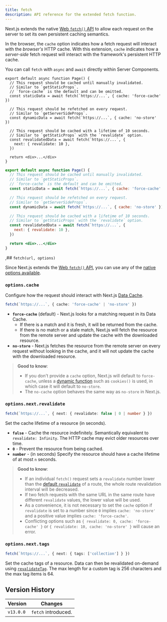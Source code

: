 ```yaml
---
title: fetch
description: API reference for the extended fetch function.
---
```


Next.js extends the native [Web `fetch()` API](https://developer.mozilla.org/docs/Web/API/Fetch_API) to allow each request on the server to set its own persistent caching semantics.

In the browser, the `cache` option indicates how a fetch request will interact with the _browser's_ HTTP cache. With this extension, `cache` indicates how a _server-side_ fetch request will interact with the framework's persistent HTTP cache.

You can call `fetch` with `async` and `await` directly within Server Components.

```tsx filename="app/page.tsx" switcher
export default async function Page() {
  // This request should be cached until manually invalidated.
  // Similar to `getStaticProps`.
  // `force-cache` is the default and can be omitted.
  const staticData = await fetch(`https://...`, { cache: 'force-cache' })

  // This request should be refetched on every request.
  // Similar to `getServerSideProps`.
  const dynamicData = await fetch(`https://...`, { cache: 'no-store' })

  // This request should be cached with a lifetime of 10 seconds.
  // Similar to `getStaticProps` with the `revalidate` option.
  const revalidatedData = await fetch(`https://...`, {
    next: { revalidate: 10 },
  })

  return <div>...</div>
}
```

```jsx filename="app/page.js" switcher
export default async function Page() {
  // This request should be cached until manually invalidated.
  // Similar to `getStaticProps`.
  // `force-cache` is the default and can be omitted.
  const staticData = await fetch(`https://...`, { cache: 'force-cache' })

  // This request should be refetched on every request.
  // Similar to `getServerSideProps`.
  const dynamicData = await fetch(`https://...`, { cache: 'no-store' })

  // This request should be cached with a lifetime of 10 seconds.
  // Similar to `getStaticProps` with the `revalidate` option.
  const revalidatedData = await fetch(`https://...`, {
    next: { revalidate: 10 },
  })

  return <div>...</div>
}
```

,## `fetch(url, options)`

Since Next.js extends the [Web `fetch()` API](https://developer.mozilla.org/docs/Web/API/Fetch_API), you can use any of the [native options available](https://developer.mozilla.org/docs/Web/API/fetch#parameters).

### `options.cache`

Configure how the request should interact with Next.js [Data Cache](/docs/app/building-your-application/caching#data-cache).

```ts
fetch(`https://...`, { cache: 'force-cache' | 'no-store' })
```

- **`force-cache`** (default) - Next.js looks for a matching request in its Data Cache.
  - If there is a match and it is fresh, it will be returned from the cache.
  - If there is no match or a stale match, Next.js will fetch the resource from the remote server and update the cache with the downloaded resource.
- **`no-store`** - Next.js fetches the resource from the remote server on every request without looking in the cache, and it will not update the cache with the downloaded resource.

> **Good to know**:
>
> - If you don't provide a `cache` option, Next.js will default to `force-cache`, unless a [dynamic function](/docs/app/building-your-application/rendering/server-components#server-rendering-strategies#dynamic-functions) such as `cookies()` is used, in which case it will default to `no-store`.
> - The `no-cache` option behaves the same way as `no-store` in Next.js.

### `options.next.revalidate`

```ts
fetch(`https://...`, { next: { revalidate: false | 0 | number } })
```

Set the cache lifetime of a resource (in seconds).

- **`false`** - Cache the resource indefinitely. Semantically equivalent to `revalidate: Infinity`. The HTTP cache may evict older resources over time.
- **`0`** - Prevent the resource from being cached.
- **`number`** - (in seconds) Specify the resource should have a cache lifetime of at most `n` seconds.

> **Good to know**:
>
> - If an individual `fetch()` request sets a `revalidate` number lower than the [default `revalidate`](/docs/app/api-reference/file-conventions/route-segment-config#revalidate) of a route, the whole route revalidation interval will be decreased.
> - If two fetch requests with the same URL in the same route have different `revalidate` values, the lower value will be used.
> - As a convenience, it is not necessary to set the `cache` option if `revalidate` is set to a number since `0` implies `cache: 'no-store'` and a positive value implies `cache: 'force-cache'`.
> - Conflicting options such as `{ revalidate: 0, cache: 'force-cache' }` or `{ revalidate: 10, cache: 'no-store' }` will cause an error.

### `options.next.tags`

```ts
fetch(`https://...`, { next: { tags: ['collection'] } })
```

Set the cache tags of a resource. Data can then be revalidated on-demand using [`revalidateTag`](https://nextjs.org/docs/app/api-reference/functions/revalidateTag). The max length for a custom tag is 256 characters and the max tag items is 64.

## Version History

| Version   | Changes             |
| --------- | ------------------- |
| `v13.0.0` | `fetch` introduced. |
